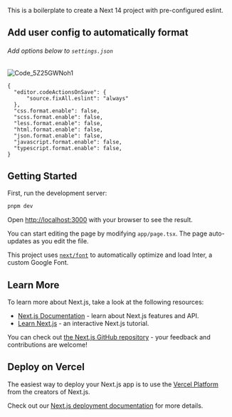 This is a boilerplate to create a Next 14 project with pre-configured eslint.

## Add user config to automatically format

###### Add options below to `settings.json`
![Code_5Z25GWNoh1](https://github.com/kevinbre/boilerplate-next/assets/82427578/afda939d-1691-4e73-a3a9-b5c7cb76951d)

```
{
  "editor.codeActionsOnSave": {
      "source.fixAll.eslint": "always" 
  },
  "css.format.enable": false,
  "scss.format.enable": false,
  "less.format.enable": false,
  "html.format.enable": false,
  "json.format.enable": false,
  "javascript.format.enable": false,
  "typescript.format.enable": false,
}
```

## Getting Started

First, run the development server:

```bash
pnpm dev
```

Open [http://localhost:3000](http://localhost:3000) with your browser to see the result.

You can start editing the page by modifying `app/page.tsx`. The page auto-updates as you edit the file.

This project uses [`next/font`](https://nextjs.org/docs/basic-features/font-optimization) to automatically optimize and load Inter, a custom Google Font.

## Learn More

To learn more about Next.js, take a look at the following resources:

- [Next.js Documentation](https://nextjs.org/docs) - learn about Next.js features and API.
- [Learn Next.js](https://nextjs.org/learn) - an interactive Next.js tutorial.

You can check out [the Next.js GitHub repository](https://github.com/vercel/next.js/) - your feedback and contributions are welcome!

## Deploy on Vercel

The easiest way to deploy your Next.js app is to use the [Vercel Platform](https://vercel.com/new?utm_medium=default-template&filter=next.js&utm_source=create-next-app&utm_campaign=create-next-app-readme) from the creators of Next.js.

Check out our [Next.js deployment documentation](https://nextjs.org/docs/deployment) for more details.
